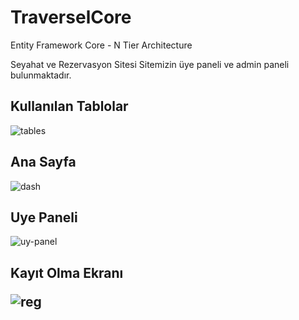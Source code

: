 # TraverselCore
Entity Framework Core - N Tier Architecture

Seyahat ve Rezervasyon Sitesi
Sitemizin üye paneli ve admin paneli bulunmaktadır.

<h2>Kullanılan Tablolar</h2>

![tables](https://user-images.githubusercontent.com/76698070/211226001-887240e2-ac0b-4e71-a2a1-a3db89736a87.png)


<h2>Ana Sayfa</h2>


![dash](https://user-images.githubusercontent.com/76698070/211225962-722d687c-77ec-46f1-baa3-259c0fe5324a.png)


<h2>Uye Paneli</h2>

![uy-panel](https://user-images.githubusercontent.com/76698070/211225976-0641dfc0-dc80-4539-9464-db082b59eca8.png)

<h2>Kayıt Olma Ekranı<h/2>


![reg](https://user-images.githubusercontent.com/76698070/211226040-08c18d1a-8fe8-42a1-a39e-1e8a63230959.png)
